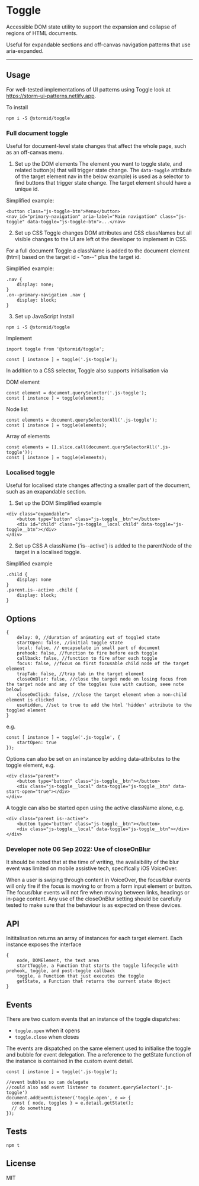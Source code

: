# Toggle

Accessible DOM state utility to support the expansion and collapse of regions of HTML documents.

Useful for expandable sections and off-canvas navigation patterns that use aria-expanded.

---

## Usage
For well-tested implementations of UI patterns using Toggle look at https://storm-ui-patterns.netlify.app.

To install
```
npm i -S @stormid/toggle
```

### Full document toggle
Useful for document-level state changes that affect the whole page, such as an off-canvas menu.

1. Set up the DOM elements
The element you want to toggle state, and related button(s) that will trigger state change. The `data-toggle` attribute of the target element nav in the below example) is used as a selector to find buttons that trigger state change. The target element should have a unique id.

Simplified example:
```
<button class="js-toggle-btn">Menu</button>
<nav id="primary-navigation" aria-label="Main navigation" class="js-toggle" data-toggle="js-toggle-btn">...</nav>
```

2. Set up CSS
Toggle changes DOM attributes and CSS classNames but all visible changes to the UI are left ot the developer to implement in CSS.

For a full document Toggle a className is added to the document element (html) based on the target id - "on--" plus the target id.

Simplified example:
```
.nav {
    display: none;
}
.on--primary-navigation .nav {
    display: block;
}
```

3. Set up JavaScript
Install
```
npm i -S @stormid/toggle
```

Implement
```
import toggle from '@stormid/toggle';

const [ instance ] = toggle('.js-toggle');
```
In addition to a CSS selector, Toggle also supports initialisation via 

DOM element
```
const element = document.querySelector('.js-toggle');
const [ instance ] = toggle(element);
```

Node list
```
const elements = document.querySelectorAll('.js-toggle');
const [ instance ] = toggle(elements);
```
Array of elements
```
const elements = [].slice.call(document.querySelectorAll('.js-toggle'));
const [ instance ] = toggle(elements);
```

### Localised toggle
Useful for localised state changes affecting a smaller part of the document, such as an exapandable section.

1. Set up the DOM
Simplified example
```
<div class="expandable">
    <button type="button" class="js-toggle__btn"></button>
    <div id="child" class="js-toggle__local child" data-toggle="js-toggle__btn"></div>
</div>
```

2. Set up CSS
A className ('is--active') is added to the parentNode of the target in a localised toggle.

Simplified example
```
.child {
    display: none
}
.parent.is--active .child {
    display: block;
}
```

## Options
```
{
    delay: 0, //duration of animating out of toggled state
    startOpen: false, //initial toggle state
    local: false, // encapsulate in small part of document
    prehook: false, //function to fire before each toggle
    callback: false, //function to fire after each toggle
    focus: false, //focus on first focusable child node of the target element
    trapTab: false, //trap tab in the target element
    closeOnBlur: false, //close the target node on losing focus from the target node and any of the toggles (use with caution, seee note below)
    closeOnClick: false, //close the target element when a non-child element is clicked
    useHidden, //set to true to add the html 'hidden' attribute to the toggled element
}
```
e.g.
```
const [ instance ] = toggle('.js-toggle', {
    startOpen: true
});
```

Options can also be set on an instance by adding data-attributes to the toggle element, e.g. 
```
<div class="parent">
    <button type="button" class="js-toggle__btn"></button>
    <div class="js-toggle__local" data-toggle="js-toggle__btn" data-start-open="true"></div>
</div>
```

A toggle can also be started open using the active className alone, e.g.
```
<div class="parent is--active">
    <button type="button" class="js-toggle__btn"></button>
    <div class="js-toggle__local" data-toggle="js-toggle__btn"></div>
</div>
```

### Developer note 06 Sep 2022:  Use of closeOnBlur
It should be noted that at the time of writing, the availaibility of the blur event was limited on mobile assistive tech, specifically iOS VoiceOver.  

When a user is swiping through content in VoiceOver, the focus/blur events will only fire if the focus is moving to or from a form input element or button.  The focus/blur events will not fire when moving between links, headings or in-page content.  Any use of the closeOnBlur setting should be carefully tested to make sure that the behaviour is as expected on these devices.   

## API

Inititalisation returns an array of instances for each target element. Each instance exposes the interface
```
{
    node, DOMElement, the text area
    startToggle, a Function that starts the toggle lifecycle with prehook, toggle, and post-toggle callback
    toggle, a Function that just executes the toggle
    getState, a Function that returns the current state Object
}
```

## Events

There are two custom events that an instance of the toggle dispatches:
- `toggle.open` when it opens
- `toggle.close` when closes

The events are dispatched on the same element used to initialise the toggle and bubble for event delegation. The a reference to the getState function of the instance is contained in the custom event detail.

```
const [ instance ] = toggle('.js-toggle');

//event bubbles so can delegate
//could also add event listener to document.querySelector('.js-toggle')
document.addEventListener('toggle.open', e => {
  const { node, toggles } = e.detail.getState();
  // do something
});

```

## Tests
```
npm t
```

## License
MIT
